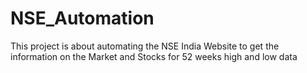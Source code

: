 # NSE_Automation
This project is about automating the NSE India Website to get the information on the Market and Stocks for 52 weeks high and low data

